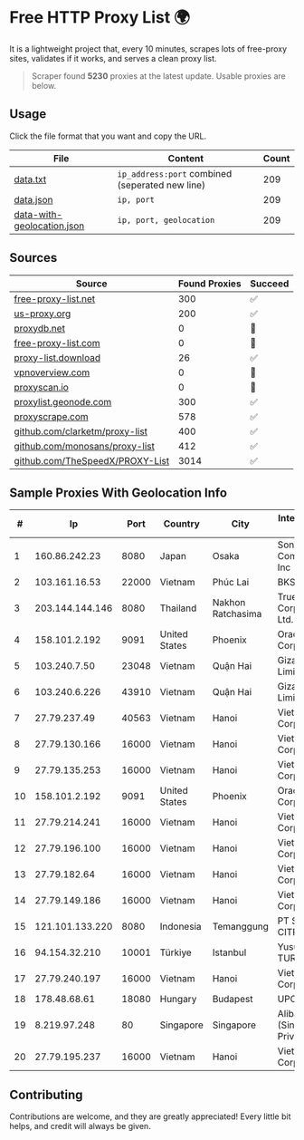 
# Free HTTP Proxy List 🌍

It is a lightweight project that, every 10 minutes, scrapes lots of free-proxy sites, validates if it works, and serves a clean proxy list.


> Scraper found **5230** proxies at the latest update. Usable proxies are below.

## Usage

Click the file format that you want and copy the URL.


|File|Content|Count|
|----|-------|-----|
|[data.txt](https://raw.githubusercontent.com/themiralay/Proxy-List-World/master/data.txt)|`ip_address:port` combined (seperated new line)|209|
|[data.json](https://raw.githubusercontent.com/themiralay/Proxy-List-World/master/data.json)|`ip, port`|209|
|[data-with-geolocation.json](https://raw.githubusercontent.com/themiralay/Proxy-List-World/master/data-with-geolocation.json)|`ip, port, geolocation`|209|

## Sources

|Source|Found Proxies|Succeed|
|------|-------------|-------|
|[free-proxy-list.net](https://free-proxy-list.net)|300|✅|
|[us-proxy.org](https://www.us-proxy.org)|200|✅|
|[proxydb.net](http://proxydb.net)|0|🚫|
|[free-proxy-list.com](https://free-proxy-list.com/?page=&port=&type%5B%5D=http&type%5B%5D=https&up_time=0&search=Search)|0|🚫|
|[proxy-list.download](https://www.proxy-list.download/HTTP)|26|✅|
|[vpnoverview.com](https://vpnoverview.com/privacy/anonymous-browsing/free-proxy-servers)|0|🚫|
|[proxyscan.io](https://www.proxyscan.io)|0|🚫|
|[proxylist.geonode.com](https://proxylist.geonode.com/api/proxy-list?limit=300&page=1&sort_by=lastChecked&sort_type=desc&protocols=http,https)|300|✅|
|[proxyscrape.com](https://api.proxyscrape.com/v2/?request=displayproxies&protocol=http&timeout=10000&country=all&ssl=all&anonymity=all)|578|✅|
|[github.com/clarketm/proxy-list](https://raw.githubusercontent.com/clarketm/proxy-list/master/proxy-list-raw.txt)|400|✅|
|[github.com/monosans/proxy-list](https://raw.githubusercontent.com/monosans/proxy-list/main/proxies/http.txt)|412|✅|
|[github.com/TheSpeedX/PROXY-List](https://raw.githubusercontent.com/TheSpeedX/PROXY-List/master/http.txt)|3014|✅|


## Sample Proxies With Geolocation Info

|#|Ip|Port|Country|City|Internet Service Provider|
|-|--|----|-------|----|-------------------------|
|1|160.86.242.23|8080|Japan|Osaka|Sony Network Communications Inc|
|2|103.161.16.53|22000|Vietnam|Phúc Lai|BKSI|
|3|203.144.144.146|8080|Thailand|Nakhon Ratchasima|True Internet Corporation CO. Ltd.|
|4|158.101.2.192|9091|United States|Phoenix|Oracle Corporation|
|5|103.240.7.50|23048|Vietnam|Quận Hai|Giza Network Limited|
|6|103.240.6.226|43910|Vietnam|Quận Hai|Giza Network Limited|
|7|27.79.237.49|40563|Vietnam|Hanoi|Viettel Corporation|
|8|27.79.130.166|16000|Vietnam|Hanoi|Viettel Corporation|
|9|27.79.135.253|16000|Vietnam|Hanoi|Viettel Corporation|
|10|158.101.2.192|9091|United States|Phoenix|Oracle Corporation|
|11|27.79.214.241|16000|Vietnam|Hanoi|Viettel Corporation|
|12|27.79.196.100|16000|Vietnam|Hanoi|Viettel Corporation|
|13|27.79.182.64|16000|Vietnam|Hanoi|Viettel Corporation|
|14|27.79.149.186|16000|Vietnam|Hanoi|Viettel Corporation|
|15|121.101.133.220|8080|Indonesia|Temanggung|PT SELARAS CITRA TERABIT|
|16|94.154.32.210|10001|Türkiye|Istanbul|Yusuf Kemal TURKMENOGLU|
|17|27.79.240.197|16000|Vietnam|Hanoi|Viettel Corporation|
|18|178.48.68.61|18080|Hungary|Budapest|UPC|
|19|8.219.97.248|80|Singapore|Singapore|Alibaba Cloud (Singapore) Private Limited|
|20|27.79.195.237|16000|Vietnam|Hanoi|Viettel Corporation|



## Contributing

Contributions are welcome, and they are greatly appreciated! Every
little bit helps, and credit will always be given.

